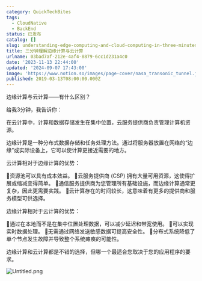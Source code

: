 ```yaml
---
category: QuickTechBites
tags:
  - CloudNative
  - BackEnd
status: 已发布
catalog: []
slug: understanding-edge-computing-and-cloud-computing-in-three-minutes
title: 三分钟理解边缘计算与云计算
urlname: 03bad7af-212e-4af4-8879-6cc1d231a4c0
date: '2023-11-13 22:44:00'
updated: '2024-09-07 17:43:00'
image: 'https://www.notion.so/images/page-cover/nasa_transonic_tunnel.jpg'
published: 2019-03-13T08:00:00.000Z
---
```


边缘计算与云计算——有什么区别？


给我3分钟，我告诉你：


在云计算中，计算和数据存储发生在集中位置，云服务提供商负责管理计算机资源。


边缘计算是一种分布式数据存储和任务处理方法。通过将服务器放置在网络的“边缘”或实际设备上，它可以使计算更接近需要的地方。


云计算相对于边缘计算的优势：


🔹资源池可以具有成本效益。
🔹云服务提供商 (CSP) 拥有大量可用资源，这使得扩展或缩减变得简单。
🔹通信服务提供商为您管理所有基础设施，而边缘计算通常更复杂，因此更需要实践。
🔹云计算存在的时间较长，这意味着有更多的提供商和服务模型可供选择。


边缘计算相对于云计算的优势：


🔸通过在本地而不是在集中位置处理数据，可以减少延迟和带宽使用。
🔸可以实现实时数据处理。
🔸无需通过网络发送敏感数据可提高安全性。
🔸分布式系统降低了单个节点发生故障并导致整个系统瘫痪的可能性。


边缘计算和云计算都是不错的选择，但哪一个最适合您取决于您的应用程序的要求。


![Untitled.png](https://prod-files-secure.s3.us-west-2.amazonaws.com/5d24fe63-e567-4804-86f9-9fdc62e13082/13581d9b-f241-4af1-9995-cb87504adaf1/Untitled.png?X-Amz-Algorithm=AWS4-HMAC-SHA256&X-Amz-Content-Sha256=UNSIGNED-PAYLOAD&X-Amz-Credential=ASIAZI2LB466V4FCFBBC%2F20250403%2Fus-west-2%2Fs3%2Faws4_request&X-Amz-Date=20250403T053926Z&X-Amz-Expires=3600&X-Amz-Security-Token=IQoJb3JpZ2luX2VjEH0aCXVzLXdlc3QtMiJIMEYCIQCvah7AJWD7QKSrAwHkb3aBAiLqC1V8n6eAGxB5mo6npQIhAOrCAYq26hhicOiaf0GsQ0RI5So9LiWK83TkQf2BSBnhKogECOb%2F%2F%2F%2F%2F%2F%2F%2F%2F%2FwEQABoMNjM3NDIzMTgzODA1IgyxS6%2BsYx5VC9GsvHsq3AM8K05aQwbo5QBaOvrq%2BO9MpISll7WPDXXK7I4B%2FPkIDd4xZICm4VPQ9IKtZQzvI%2BrfUWY3H6eBYCy42Jky0MCBVe%2FbfONChVgP%2Fv6DZazPwwPTVHA7yvdSNR8kPLEmL0kaMfSMKC9jC%2FPPMw1aV%2FUl1PZ%2BAeGa6peQyNnu9AxQpmyg16BN4wEJcuBjH23YARIe386pPmEPcL6TMIU3TJ071GXmSJDTUjcJQemupadDNk8MCscKVbUsQNRyUQLFZl56YbJrZ8VAmS2ly%2BFPvNSP%2FiG%2FEJl14L4dUw2rlrjbVftUcjwOfJ6RkPDJNHF%2Be6jP5Sk0mX8Z%2FEsIP3E8ufx5HiLy6%2BlcIy8WR2GSAyfEc%2F0XH1mU7Uj7G%2BTST43OWtOT%2FXo3ay2OmCIrNeJlkwRxMrpYwm%2BKw25ic33pG8xNQ5ivPjxX6lnYbX9pSnyYonvCNLTK%2FKML%2Burv%2Bg%2F92gx2y2X1Fq5YTKUYOo6O%2BynH%2FiusTlM3UG0QAkPe%2BKBpk6g0WqmfWrsWR62A3DOtVFvLaYBVEA0es89JvPrwkJ9iGROZTC0xo3MNZijIEf4%2Fdje7Iw%2FoF%2FZrEwmZFZqYu8bY0NeNHj%2FForBhdvBgWUsnmtLyHAHL7pfXlmls2DDwrLi%2FBjqkAR%2FomDOxAdeI%2BwgLm6kJgA6wjlYb37O%2BeR33GC2MsmKyG1E0YDuqdzG%2FHPuy69XlSisjJe7WBdFlezm0cjpSvlAJrBg5o6%2F21t75cFjUrqfWdJRTycSKAgbdFZ1GnbvJTyxUqTfKfR4q1mkHTOOO1v1gUYPqU4BDmzPtutlFzSiUhoEDCFZF6hl9PlKkoP3vc1jbdF%2BrlYl4SSCRxLJD6SEzu9yd&X-Amz-Signature=cf40937b0969f23666b6c0d95933474dfd5823fc04bc1d9c858b6105bcf24132&X-Amz-SignedHeaders=host&x-id=GetObject)

